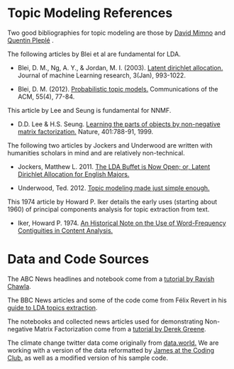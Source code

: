 # Topic Modeling References

Two good bibliographies for topic modeling are those by [David Mimno](https://mimno.infosci.cornell.edu/topics.html)
and [Quentin Pleplé](http://qpleple.com/bib/) .

The following articles by Blei et al are fundamental for LDA.

* Blei, D. M., Ng, A. Y., & Jordan, M. I. (2003). [Latent dirichlet allocation.](http://jmlr.csail.mit.edu/papers/v3/blei03a.html) Journal of
machine Learning research, 3(Jan), 993-1022.

* Blei, D. M. (2012). [Probabilistic topic models.](https://m-cacm.acm.org/magazines/2012/4/147361-probabilistic-topic-models/fulltext?mobile=true) Communications of the ACM, 55(4),
77-84.

This article by Lee and Seung is fundamental for NNMF.

* D.D. Lee & H.S. Seung. [Learning the parts of objects by non-negative matrix factorization.](https://www.nature.com/articles/44565) Nature, 401:788-91, 1999.

The following two articles by Jockers and Underwood are written with humanities scholars 
in mind and are relatively non-technical. 

* Jockers, Matthew L. 2011. [The LDA Buffet is Now Open; or, Latent Dirichlet Allocation for English Majors.](http://www.matthewjockers.net/2011/09/29/the-lda-buffet-is-now-open-or-latent-dirichlet-allocation-for-english-majors/)

* Underwood, Ted. 2012. [Topic modeling made just simple enough.](https://tedunderwood.wordpress.com/2012/04/07/topic-modeling-made-just-simple-enough/)

This 1974 article by Howard P. Iker details the early uses (starting about 1960) of principal components analysis for topic extraction from text.  

* Iker, Howard P. 1974. [An Historical Note on the Use of Word-Frequency Contiguities in Content Analysis.](https://www.jstor.org/stable/30199651) 

# Data and Code Sources

The ABC News headlines and notebook come from a [tutorial by Ravish Chawla](https://medium.com/ml2vec/topic-modeling-is-an-unsupervised-learning-approach-to-clustering-documents-to-discover-topics-fdfbf30e27df). 

The BBC News articles and some of the code come from Félix Revert in his [guide to LDA topics extraction](https://towardsdatascience.com/the-complete-guide-for-topics-extraction-in-python-a6aaa6cedbbc).

The notebooks and collected news articles used for demonstrating Non-negative Matrix Factorization come from a 
[tutorial by Derek Greene](https://github.com/derekgreene/topic-model-tutorial).

The climate change twitter data come originally from [data.world.](https://data.world/crowdflower/sentiment-of-climate-change)
We are working with a version of the data reformatted by [James at the Coding Club.](https://ourcodingclub.github.io/2018/12/10/topic-modelling-python.html)
as well as a modified version of his sample code.
